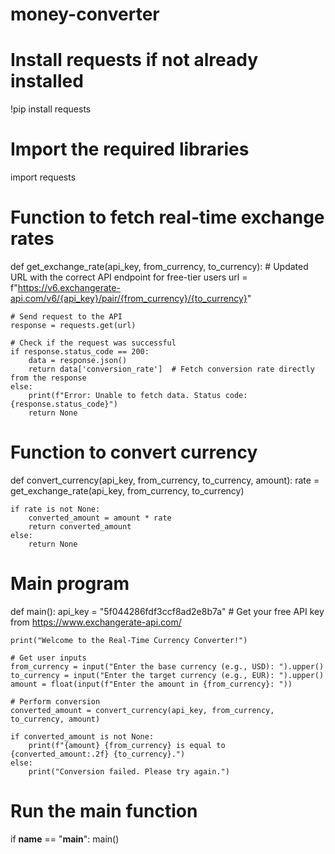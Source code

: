 # money-converter
# Install requests if not already installed
!pip install requests

# Import the required libraries
import requests

# Function to fetch real-time exchange rates
def get_exchange_rate(api_key, from_currency, to_currency):
    # Updated URL with the correct API endpoint for free-tier users
    url = f"https://v6.exchangerate-api.com/v6/{api_key}/pair/{from_currency}/{to_currency}"

    # Send request to the API
    response = requests.get(url)

    # Check if the request was successful
    if response.status_code == 200:
        data = response.json()
        return data['conversion_rate']  # Fetch conversion rate directly from the response
    else:
        print(f"Error: Unable to fetch data. Status code: {response.status_code}")
        return None

# Function to convert currency
def convert_currency(api_key, from_currency, to_currency, amount):
    rate = get_exchange_rate(api_key, from_currency, to_currency)

    if rate is not None:
        converted_amount = amount * rate
        return converted_amount
    else:
        return None

# Main program
def main():
    api_key = "5f044286fdf3ccf8ad2e8b7a"  # Get your free API key from https://www.exchangerate-api.com/

    print("Welcome to the Real-Time Currency Converter!")

    # Get user inputs
    from_currency = input("Enter the base currency (e.g., USD): ").upper()
    to_currency = input("Enter the target currency (e.g., EUR): ").upper()
    amount = float(input(f"Enter the amount in {from_currency}: "))

    # Perform conversion
    converted_amount = convert_currency(api_key, from_currency, to_currency, amount)

    if converted_amount is not None:
        print(f"{amount} {from_currency} is equal to {converted_amount:.2f} {to_currency}.")
    else:
        print("Conversion failed. Please try again.")

# Run the main function
if __name__ == "__main__":
    main()
